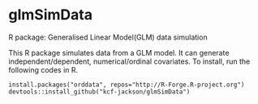# glmSimData
R package: Generalised Linear Model(GLM) data simulation

This R package simulates data from a GLM model. It can generate independent/dependent, numerical/ordinal covariates. To install, run the following codes in R.
```
install.packages("orddata", repos="http://R-Forge.R-project.org")
devtools::install_github("kcf-jackson/glmSimData")
```
